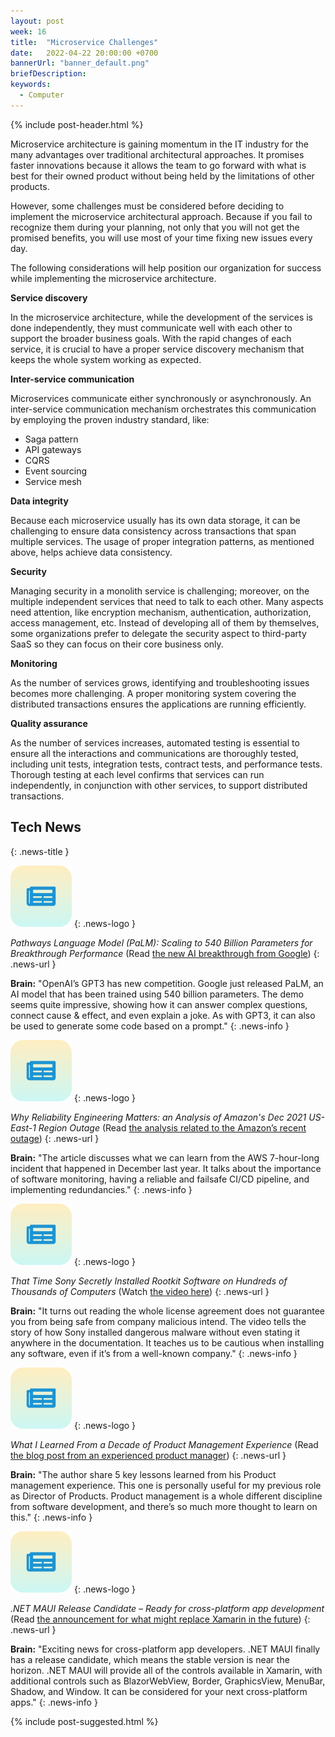 ```yaml
---
layout: post
week: 16
title:  "Microservice Challenges"
date:   2022-04-22 20:00:00 +0700
bannerUrl: "banner_default.png"
briefDescription: 
keywords:
  - Computer
---
```


{% include post-header.html %}

Microservice architecture is gaining momentum in the IT industry for the many advantages over traditional architectural approaches. It promises faster innovations because it allows the team to go forward with what is best for their owned product without being held by the limitations of other products.

However, some challenges must be considered before deciding to implement the microservice architectural approach. Because if you fail to recognize them during your planning, not only that you will not get the promised benefits, you will use most of your time fixing new issues every day.

The following considerations will help position our organization for success while implementing the microservice architecture.

**Service discovery**

In the microservice architecture, while the development of the services is done independently, they must communicate well with each other to support the broader business goals. With the rapid changes of each service, it is crucial to have a proper service discovery mechanism that keeps the whole system working as expected.

**Inter-service communication**

Microservices communicate either synchronously or asynchronously. An inter-service communication mechanism orchestrates this communication by employing the proven industry standard, like:

- Saga pattern
- API gateways
- CQRS
- Event sourcing
- Service mesh

**Data integrity**

Because each microservice usually has its own data storage, it can be challenging to ensure data consistency across transactions that span multiple services. The usage of proper integration patterns, as mentioned above, helps achieve data consistency.

**Security**

Managing security in a monolith service is challenging; moreover, on the multiple independent services that need to talk to each other. Many aspects need attention, like encryption mechanism, authentication, authorization, access management, etc.
Instead of developing all of them by themselves, some organizations prefer to delegate the security aspect to third-party SaaS so they can focus on their core business only.

**Monitoring**

As the number of services grows, identifying and troubleshooting issues becomes more challenging. A proper monitoring system covering the distributed transactions ensures the applications are running efficiently.

**Quality assurance**

As the number of services increases, automated testing is essential to ensure all the interactions and communications are thoroughly tested, including unit tests, integration tests, contract tests, and performance tests.
Thorough testing at each level confirms that services can run independently, in conjunction with other services, to support distributed transactions.

## Tech News
{: .news-title }

![memo](/assets/images/tech-news.svg)
{: .news-logo }

*Pathways Language Model (PaLM): Scaling to 540 Billion Parameters for Breakthrough Performance* (Read [the new AI breakthrough from Google](https://ai.googleblog.com/2022/04/pathways-language-model-palm-scaling-to.html))
{: .news-url }

__Brain:__ "OpenAI’s GPT3 has new competition. Google just released PaLM, an AI model that has been trained using 540 billion parameters. The demo seems quite impressive, showing how it can answer complex questions, connect cause & effect, and even explain a joke. As with GPT3, it can also be used to generate some code based on a prompt."
{: .news-info }

![memo](/assets/images/tech-news.svg)
{: .news-logo }

*Why Reliability Engineering Matters: an Analysis of Amazon's Dec 2021 US-East-1 Region Outage* (Read [the analysis related to the Amazon’s recent outage](https://www.gremlin.com/blog/analysis-amazon-dec-2021-us-east-1-region-outage/))
{: .news-url }

__Brain:__ "The article discusses what we can learn from the AWS 7-hour-long incident that happened in December last year. It talks about the importance of software monitoring, having a reliable and failsafe CI/CD pipeline, and implementing redundancies."
{: .news-info }

![memo](/assets/images/tech-news.svg)
{: .news-logo }

*That Time Sony Secretly Installed Rootkit Software on Hundreds of Thousands of Computers* (Watch [the video here](https://www.youtube.com/watch?v=imMRzBzQm1U))
{: .news-url }

__Brain:__ "It turns out reading the whole license agreement does not guarantee you from being safe from company malicious intend. The video tells the story of how Sony installed dangerous malware without even stating it anywhere in the documentation. It teaches us to be cautious when installing any software, even if it’s from a well-known company."
{: .news-info }

![memo](/assets/images/tech-news.svg)
{: .news-logo }

*What I Learned From a Decade of Product Management Experience* (Read [the blog post from an experienced product manager](https://medium.com/serious-scrum/what-i-learned-from-a-decade-of-product-management-experience-c5b6415f9c5))
{: .news-url }

__Brain:__ "The author share 5 key lessons learned from his Product management experience. This one is personally useful for my previous role as Director of Products. Product management is a whole different discipline from software development, and there’s so much more thought to learn on this."
{: .news-info }

![memo](/assets/images/tech-news.svg)
{: .news-logo }

*.NET MAUI Release Candidate – Ready for cross-platform app development* (Read [the announcement for what might replace Xamarin in the future](https://devblogs.microsoft.com/dotnet/dotnet-maui-rc-1/))
{: .news-url }

__Brain:__ "Exciting news for cross-platform app developers. .NET MAUI finally has a release candidate, which means the stable version is near the horizon. .NET MAUI will provide all of the controls available in Xamarin, with additional controls such as BlazorWebView, Border, GraphicsView, MenuBar, Shadow, and Window. It can be considered for your next cross-platform apps."
{: .news-info }

{% include post-suggested.html %}